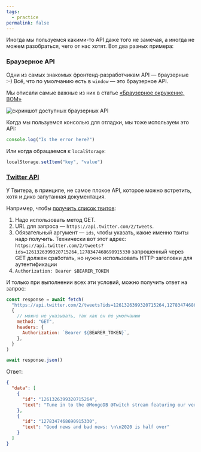 ```yaml
---
tags:
  - practice
permalink: false
---
```


Иногда мы пользуемся какими-то API даже того не замечая, а иногда не можем разобраться, чего от нас хотят. Вот два разных примера:

### Браузерное API

Одни из самых знакомых фронтенд-разработчикам API — браузерные :–) Всё, что по умолчанию есть в `window` — это браузерное API.

Мы описали самые важные из них в статье [«Браузерное окружение, BOM»](/js/long/bom)

![скриншот доступных браузерных API](images/screenshot.png)

Когда мы пользуемся консолью для отладки, мы тоже используем это API:

```js
console.log("Is the error here?")
```

Или когда обращаемся к `localStorage`:

```js
localStorage.setItem("key", "value")
```

### [Twitter API](https://developer.twitter.com/en/docs/twitter-api)

У Твитера, в принципе, не самое плохое API, которое можно встретить, хотя и дико запутанная документация.

Например, чтобы [получить список твитов](https://developer.twitter.com/en/docs/twitter-api/tweets/lookup/api-reference/get-tweets):

1. Надо использовать метод GET.
2. URL для запроса — `https://api.twitter.com/2/tweets`.
3. Обязательный аргумент — `ids`, чтобы указать, какие именно твиты надо получить. Технически вот этот адрес: `https://api.twitter.com/2/tweets?ids=1261326399320715264,1278347468690915330` запрошенный через GET должен сработать, но нужно использовать HTTP-заголовки для аутентификации
4. `Authorization: Bearer $BEARER_TOKEN`

И только при выполнении всех эти условий, можно получить ответ на запрос:

```js
const response = await fetch(
  "https://api.twitter.com/2/tweets?ids=1261326399320715264,1278347468690915330",
  {
    // можно не указывать, так как он по умолчанию
    method: "GET",
    headers: {
      Authorization: `Bearer ${BEARER_TOKEN}`,
    },
  }
)

await response.json()
```

Ответ:

```json
{
  "data": [
    {
      "id": "1261326399320715264",
      "text": "Tune in to the @MongoDB @Twitch stream featuring our very own @suhemparack to learn about Twitter Developer Labs - starting now! https://t.co/fAWpYi3o5O"
    },
    {
      "id": "1278347468690915330",
      "text": "Good news and bad news: \n\n2020 is half over"
    }
  ]
}
```
